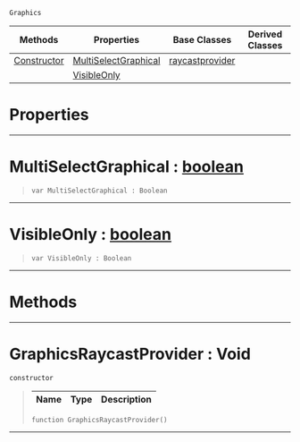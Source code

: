  `Graphics`

|Methods|Properties|Base Classes|Derived Classes|
|---|---|---|---|
|[ Constructor](https://github.com/PlasmaEngine/PlasmaDocs/tree/master/docs/C%2B%2B/code_reference/class_reference/graphicsraycastprovider.markdown#graphicsraycastprovider)|[ MultiSelectGraphical](https://github.com/PlasmaEngine/PlasmaDocs/tree/master/docs/C%2B%2B/code_reference/class_reference/graphicsraycastprovider.markdown#multiselectgraphical-zer)|[raycastprovider](https://github.com/PlasmaEngine/PlasmaDocs/tree/master/docs/C%2B%2B/code_reference/class_reference/raycastprovider.markdown)| |
| |[ VisibleOnly](https://github.com/PlasmaEngine/PlasmaDocs/tree/master/docs/C%2B%2B/code_reference/class_reference/graphicsraycastprovider.markdown#visibleonly-plasma-engine)| | |


 #  Properties


---  
 #  MultiSelectGraphical : [boolean](https://github.com/PlasmaEngine/PlasmaDocs/tree/master/docs/C%2B%2B/code_reference/lightning_base_types/boolean.markdown)

> 
> ``` lang=cpp, name=Lightning
> var MultiSelectGraphical : Boolean


---  
 #  VisibleOnly : [boolean](https://github.com/PlasmaEngine/PlasmaDocs/tree/master/docs/C%2B%2B/code_reference/lightning_base_types/boolean.markdown)

> 
> ``` lang=cpp, name=Lightning
> var VisibleOnly : Boolean


---  
 #  Methods


---  
 #  GraphicsRaycastProvider : Void

 `constructor`

> 
> |Name|Type|Description|
> |---|---|---|
> ``` lang=cpp, name=Lightning
> function GraphicsRaycastProvider()
> ``` 


---  
 

 
